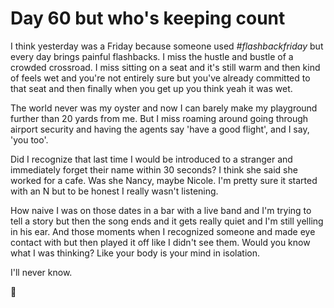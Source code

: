# Day 60 but who's keeping count






<style type="text/css">
.container {
  max-width: 1200px;
  margin-left: auto;
  margin-right: auto;

  }
</style>






I think yesterday was a Friday because someone used _#flashbackfriday_ but every day brings painful flashbacks.  I miss the hustle and bustle of a crowded crossroad. I miss sitting on a seat and it's still warm and then kind of feels wet and you're not entirely sure but you've already committed to that seat and then finally when you get up you think yeah it was wet.

The world never was my oyster and now I can barely make my playground further than 20 yards from me. But I miss roaming around going through airport security and having the agents say 'have a good flight', and I say, 'you too'.   



Did I recognize that last time I would be introduced to a stranger and immediately forget their name within 30 seconds? I think she said she worked for a cafe. Was she Nancy, maybe Nicole. I'm pretty sure it started with an N but to be honest I really wasn't listening.

How naive I was on those dates in a bar with a live band and I'm trying to tell a story but then the song ends and it gets really quiet and I'm still yelling in his ear. And those moments when I recognized someone and made eye contact with but then played it off like I didn't see them.  Would you know what I was thinking? Like your body is your mind in isolation. 

I'll never know. 

🌈


